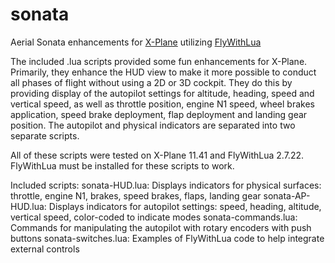 # sonata
Aerial Sonata enhancements for [X-Plane](https://www.x-plane.com/) utilizing [FlyWithLua](https://forums.x-plane.org/index.php?/files/file/38445-flywithlua-ng-next-generation-edition-for-x-plane-11-win-lin-mac/)

The included .lua scripts provided some fun enhancements for X-Plane.  Primarily, they enhance the HUD view to make it more possible to conduct all phases of flight without using a 2D or 3D cockpit.  They do this by providing display of the autopilot settings for altitude, heading, speed and vertical speed, as well as throttle position, engine N1 speed, wheel brakes application, speed brake deployment, flap deployment and landing gear position.  The autopilot and physical indicators are separated into two separate scripts.

All of these scripts were tested on X-Plane 11.41 and FlyWithLua 2.7.22.  FlyWithLua must be installed for these scripts to work.

Included scripts:
sonata-HUD.lua: Displays indicators for physical surfaces: throttle, engine N1, brakes, speed brakes, flaps, landing gear
sonata-AP-HUD.lua: Displays indicators for autopilot settings: speed, heading, altitude, vertical speed, color-coded to indicate modes
sonata-commands.lua: Commands for manipulating the autopilot with rotary encoders with push buttons
sonata-switches.lua: Examples of FlyWithLua code to help integrate external controls
